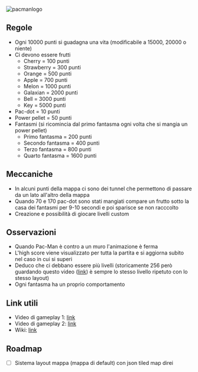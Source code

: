 ![pacmanlogo](https://loodibee.com/wp-content/uploads/Pac-Man-Logo.png)

## Regole
- Ogni 10000 punti si guadagna una vita (modificabile a 15000, 20000 o niente)
- Ci devono essere frutti
    - Cherry = 100 punti
    - Strawberry = 300 punti
    - Orange = 500 punti
    - Apple = 700 punti
    - Melon = 1000 punti
    - Galaxian = 2000 punti
    - Bell = 3000 punti
    - Key = 5000 punti
- Pac-dot = 10 punti
- Power pellet = 50 punti
- Fantasmi (si ricomincia dal primo fantasma ogni volta che si mangia un power pellet)
    - Primo fantasma = 200 punti
    - Secondo fantasma = 400 punti
    - Terzo fantasma = 800 punti
    - Quarto fantasma = 1600 punti

## Meccaniche
- In alcuni punti della mappa ci sono dei tunnel che permettono di passare da un lato all'altro della mappa
- Quando 70 e 170 pac-dot sono stati mangiati compare un frutto sotto la casa dei fantasmi per 9-10 secondi e poi sparisce se non racccolto
- Creazione e possibilità di giocare livelli custom

## Osservazioni
- Quando Pac-Man è contro a un muro l'animazione è ferma
- L'high score viene visualizzato per tutta la partita e si aggiorna subito nel caso in cui si superi
- Deduco che ci debbano essere più livelli (storicamente 256 però guardando questo video ([link](https://www.youtube.com/watch?v=AuoH0vz3Mqk)) è sempre lo stesso livello ripetuto con lo stesso layout)
- Ogni fantasma ha un proprio comportamento

## Link utili
- Video di gameplay 1: [link](https://www.youtube.com/watch?v=i_OjztdQ8iw)
- Video di gameplay 2: [link](https://www.youtube.com/watch?v=AuoH0vz3Mqk)
- Wiki: [link](https://pacman.holenet.info/)

## Roadmap
- [ ] Sistema layout mappa (mappa di default) con json tiled map direi